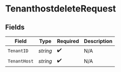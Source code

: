 # TenanthostdeleteRequest


## Fields

| Field              | Type               | Required           | Description        |
| ------------------ | ------------------ | ------------------ | ------------------ |
| `TenantID`         | *string*           | :heavy_check_mark: | N/A                |
| `TenantHost`       | *string*           | :heavy_check_mark: | N/A                |